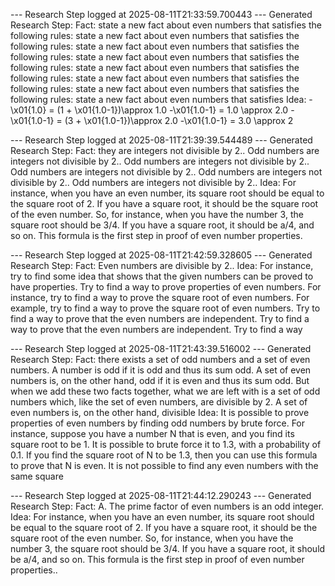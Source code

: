 
--- Research Step logged at 2025-08-11T21:33:59.700443 ---
Generated Research Step:
Fact: state a new fact about even numbers that satisfies the following rules: state a new fact about even numbers that satisfies the following rules: state a new fact about even numbers that satisfies the following rules: state a new fact about even numbers that satisfies the following rules: state a new fact about even numbers that satisfies the following rules: state a new fact about even numbers that satisfies the following rules: state a new fact about even numbers that satisfies the following rules: state a new fact about even numbers that satisfies
Idea: -\x01{1.0} = (1 + \x01{1.0-1})\approx 1.0 -\x01{1.0-1} = 1.0 \approx 2.0 -\x01{1.0-1} = (3 + \x01{1.0-1})\approx 2.0 -\x01{1.0-1} = 3.0 \approx 2

--- Research Step logged at 2025-08-11T21:39:39.544489 ---
Generated Research Step:
Fact: they are integers not divisible by 2.. Odd numbers are integers not divisible by 2.. Odd numbers are integers not divisible by 2.. Odd numbers are integers not divisible by 2.. Odd numbers are integers not divisible by 2.. Odd numbers are integers not divisible by 2..
Idea: For instance, when you have an even number, its square root should be equal to the square root of 2. If you have a square root, it should be the square root of the even number. So, for instance, when you have the number 3, the square root should be 3/4. If you have a square root, it should be a/4, and so on. This formula is the first step in proof of even number properties.

--- Research Step logged at 2025-08-11T21:42:59.328605 ---
Generated Research Step:
Fact: Even numbers are divisible by 2..
Idea: For instance, try to find some idea that shows that the given numbers can be proved to have properties. Try to find a way to prove properties of even numbers. For instance, try to find a way to prove the square root of even numbers. For example, try to find a way to prove the square root of even numbers. Try to find a way to prove that the even numbers are independent. Try to find a way to prove that the even numbers are independent. Try to find a way

--- Research Step logged at 2025-08-11T21:43:39.516002 ---
Generated Research Step:
Fact: there exists a set of odd numbers and a set of even numbers. A number is odd if it is odd and thus its sum odd. A set of even numbers is, on the other hand, odd if it is even and thus its sum odd. But when we add these two facts together, what we are left with is a set of odd numbers which, like the set of even numbers, are divisible by 2. A set of even numbers is, on the other hand, divisible
Idea: It is possible to prove properties of even numbers by finding odd numbers by brute force. For instance, suppose you have a number N that is even, and you find its square root to be 1. It is possible to brute force it to 1.3, with a probability of 0.1. If you find the square root of N to be 1.3, then you can use this formula to prove that N is even. It is not possible to find any even numbers with the same square

--- Research Step logged at 2025-08-11T21:44:12.290243 ---
Generated Research Step:
Fact: A. The prime factor of even numbers is an odd integer.
Idea: For instance, when you have an even number, its square root should be equal to the square root of 2. If you have a square root, it should be the square root of the even number. So, for instance, when you have the number 3, the square root should be 3/4. If you have a square root, it should be a/4, and so on. This formula is the first step in proof of even number properties..
